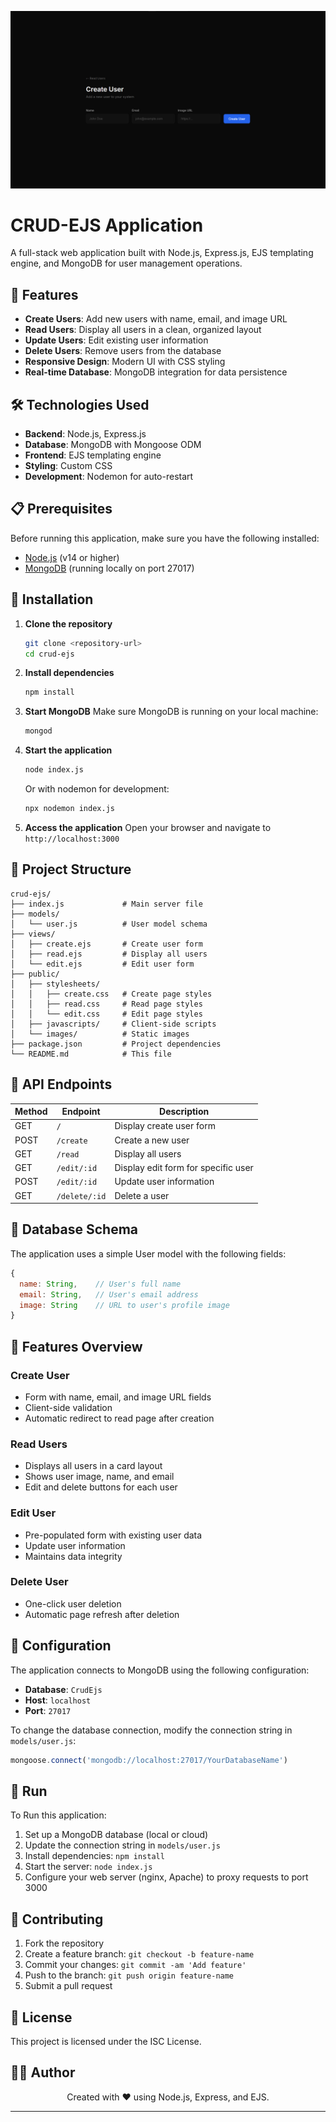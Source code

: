 ![Create](public/images/Create.jpg)
# CRUD-EJS Application

A full-stack web application built with Node.js, Express.js, EJS templating engine, and MongoDB for user management operations.

## 🚀 Features

- **Create Users**: Add new users with name, email, and image URL
- **Read Users**: Display all users in a clean, organized layout
- **Update Users**: Edit existing user information
- **Delete Users**: Remove users from the database
- **Responsive Design**: Modern UI with CSS styling
- **Real-time Database**: MongoDB integration for data persistence

## 🛠️ Technologies Used

- **Backend**: Node.js, Express.js
- **Database**: MongoDB with Mongoose ODM
- **Frontend**: EJS templating engine
- **Styling**: Custom CSS
- **Development**: Nodemon for auto-restart

## 📋 Prerequisites

Before running this application, make sure you have the following installed:

- [Node.js](https://nodejs.org/) (v14 or higher)
- [MongoDB](https://www.mongodb.com/try/download/community) (running locally on port 27017)

## 🚀 Installation

1. **Clone the repository**
   ```bash
   git clone <repository-url>
   cd crud-ejs
   ```

2. **Install dependencies**
   ```bash
   npm install
   ```

3. **Start MongoDB**
   Make sure MongoDB is running on your local machine:
   ```bash
   mongod
   ```

4. **Start the application**
   ```bash
   node index.js
   ```
   
   Or with nodemon for development:
   ```bash
   npx nodemon index.js
   ```

5. **Access the application**
   Open your browser and navigate to `http://localhost:3000`

## 📁 Project Structure

```
crud-ejs/
├── index.js             # Main server file
├── models/
│   └── user.js          # User model schema
├── views/
│   ├── create.ejs       # Create user form
│   ├── read.ejs         # Display all users
│   └── edit.ejs         # Edit user form
├── public/
│   ├── stylesheets/
│   │   ├── create.css   # Create page styles
│   │   ├── read.css     # Read page styles
│   │   └── edit.css     # Edit page styles
│   ├── javascripts/     # Client-side scripts
│   └── images/          # Static images
├── package.json         # Project dependencies
└── README.md            # This file
```

## 🎯 API Endpoints

| Method | Endpoint | Description |
|--------|----------|-------------|
| GET | `/` | Display create user form |
| POST | `/create` | Create a new user |
| GET | `/read` | Display all users |
| GET | `/edit/:id` | Display edit form for specific user |
| POST | `/edit/:id` | Update user information |
| GET | `/delete/:id` | Delete a user |

## 💾 Database Schema

The application uses a simple User model with the following fields:

```javascript
{
  name: String,    // User's full name
  email: String,   // User's email address
  image: String    // URL to user's profile image
}
```

## 🎨 Features Overview

### Create User
- Form with name, email, and image URL fields
- Client-side validation
- Automatic redirect to read page after creation

### Read Users
- Displays all users in a card layout
- Shows user image, name, and email
- Edit and delete buttons for each user

### Edit User
- Pre-populated form with existing user data
- Update user information
- Maintains data integrity

### Delete User
- One-click user deletion
- Automatic page refresh after deletion

## 🔧 Configuration

The application connects to MongoDB using the following configuration:
- **Database**: `CrudEjs`
- **Host**: `localhost`
- **Port**: `27017`

To change the database connection, modify the connection string in `models/user.js`:

```javascript
mongoose.connect('mongodb://localhost:27017/YourDatabaseName')
```

## 🚀 Run

To Run this application:

1. Set up a MongoDB database (local or cloud)
2. Update the connection string in `models/user.js`
3. Install dependencies: `npm install`
4. Start the server: `node index.js`
5. Configure your web server (nginx, Apache) to proxy requests to port 3000

## 🤝 Contributing

1. Fork the repository
2. Create a feature branch: `git checkout -b feature-name`
3. Commit your changes: `git commit -am 'Add feature'`
4. Push to the branch: `git push origin feature-name`
5. Submit a pull request

## 📝 License

This project is licensed under the ISC License.

## 👨‍💻 Author
<p align="center">
Created with ❤️ using Node.js, Express, and EJS.
</p>

---
